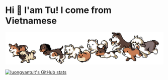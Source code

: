 # __Hi 👋 I'am Tu! I come from Vietnamese__

![puppies running](https://github.com/luongvantuit/luongvantuit/blob/master/puppies.gif?raw=true)

[![luongvantuit's GitHub stats](https://github-readme-stats.vercel.app/api?username=luongvantuit&count_private=true&show_icons=true)](https://github.com/luongvantuit/github-readme-stats)
